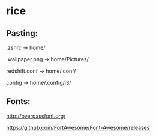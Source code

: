 # rice

## Pasting:

.zshrc -> home/

.wallpaper.png -> home/Pictures/

redshift.conf -> home/.conf/

config -> home/.config/i3/

## Fonts: 

http://overpassfont.org/

https://github.com/FortAwesome/Font-Awesome/releases
